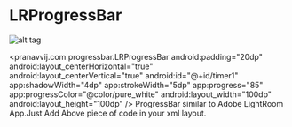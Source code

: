 # LRProgressBar
![alt tag](https://scontent-sin1-1.xx.fbcdn.net/hphotos-xft1/v/t34.0-12/12286167_648340351972508_1983014820_n.jpg?oh=1620f8b0a28572203c6fbaffb367142b&oe=565BFE00)






<pranavvij.com.progressbar.LRProgressBar
        android:padding="20dp"
        android:layout_centerHorizontal="true"
        android:layout_centerVertical="true"
        android:id="@+id/timer1"
        app:shadowWidth="4dp"
        app:strokeWidth="5dp"
        app:progress="85"
        app:progressColor="@color/pure_white"
        android:layout_width="100dp"
        android:layout_height="100dp" />
ProgressBar similar to Adobe LightRoom App.Just Add Above piece of code in your xml layout.
